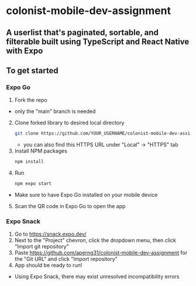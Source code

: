 # colonist-mobile-dev-assignment
## A userlist that's paginated, sortable, and filterable built using TypeScript and React Native with Expo
## To get started
### Expo Go
1. Fork the repo
  - only the "main" branch is needed
2. Clone forked library to desired local directory
   ```sh
   git clone https://github.com/YOUR_USERNAME/colonist-mobile-dev-assignment
   ```
   - you can also find this HTTPS URL under "Local" -> "HTTPS" tab
3. Install NPM packages
   ```sh
   npm install
   ```
4. Run
   ```sh
   npm expo start
   ```
  - Make sure to have Expo Go installed on your mobile device
5. Scan the QR code in Expo Go to open the app

### Expo Snack
1. Go to https://snack.expo.dev/
2. Next to the "Project" chevron, click the dropdown menu, then click "Import git repository"
3. Paste https://github.com/aperng31/colonist-mobile-dev-assignment for the "Git URL" and click "Import repository"
4. App should be ready to run!
- Using Expo Snack, there may exist unresolved incompatibility errors